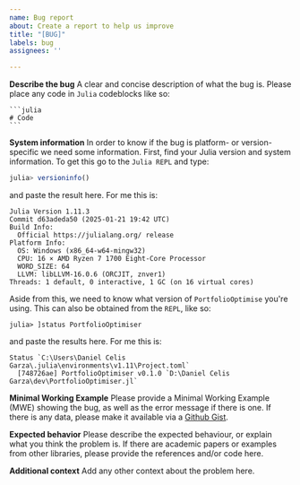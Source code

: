 ```yaml
---
name: Bug report
about: Create a report to help us improve
title: "[BUG]"
labels: bug
assignees: ''

---
```


**Describe the bug**
A clear and concise description of what the bug is. Please place any code in `Julia` codeblocks like so:

````
```julia
# Code
```
````

**System information**
In order to know if the bug is platform- or version-specific we need some information. First, find your Julia version and system information. To get this go to the `Julia REPL` and type:

```julia
julia> versioninfo()

```

and paste the result here. For me this is:

```
Julia Version 1.11.3
Commit d63adeda50 (2025-01-21 19:42 UTC) 
Build Info:
  Official https://julialang.org/ release
Platform Info:
  OS: Windows (x86_64-w64-mingw32)       
  CPU: 16 × AMD Ryzen 7 1700 Eight-Core Processor
  WORD_SIZE: 64
  LLVM: libLLVM-16.0.6 (ORCJIT, znver1)
Threads: 1 default, 0 interactive, 1 GC (on 16 virtual cores)
```

Aside from this, we need to know what version of `PortfolioOptimise` you're using. This can also be obtained from the `REPL`, like so:

```
julia> ]status PortfolioOptimiser
```

and paste the results here. For me this is:

```
Status `C:\Users\Daniel Celis Garza\.julia\environments\v1.11\Project.toml`
  [748726ae] PortfolioOptimiser v0.1.0 `D:\Daniel Celis Garza\dev\PortfolioOptimiser.jl`
```

**Minimal Working Example**
Please provide a Minimal Working Example (MWE) showing the bug, as well as the error message if there is one. If there is any data, please make it available via a [Github Gist](https://gist.github.com/).

**Expected behavior**
Please describe the expected behaviour, or explain what you think the problem is. If there are academic papers or examples from other libraries, please provide the references and/or code here.

**Additional context**
Add any other context about the problem here.
